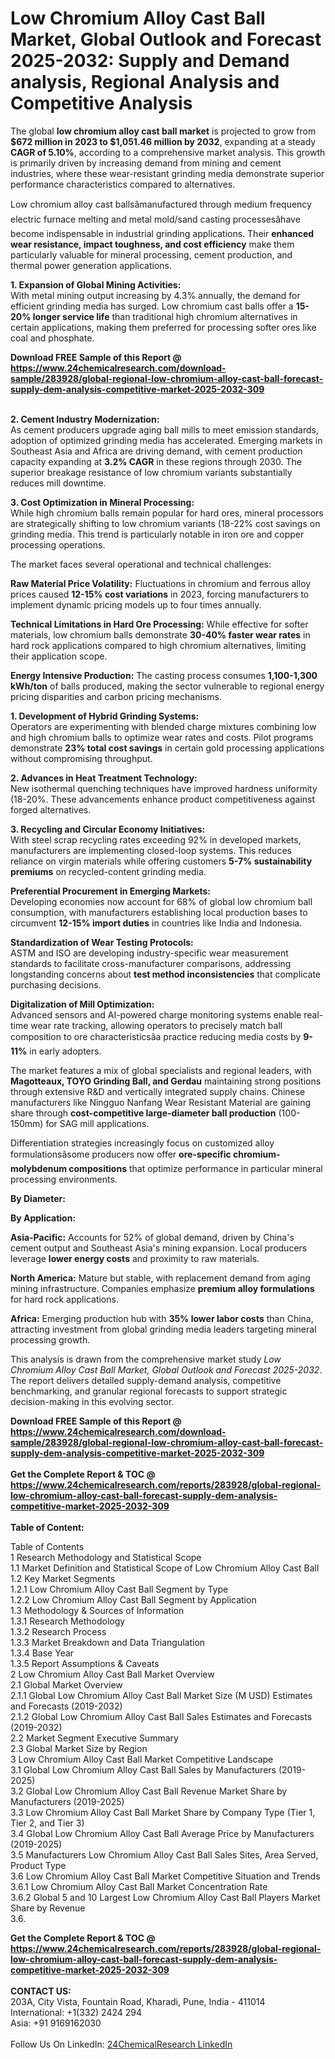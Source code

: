 <h1>Low Chromium Alloy Cast Ball Market, Global Outlook and Forecast 2025-2032: Supply and Demand analysis, Regional Analysis and Competitive Analysis</h1><p>The global <strong>low chromium alloy cast ball market</strong> is projected to grow from <strong>$672 million in 2023 to $1,051.46 million by 2032</strong>, expanding at a steady <strong>CAGR of 5.10%</strong>, according to a comprehensive market analysis. This growth is primarily driven by increasing demand from mining and cement industries, where these wear-resistant grinding media demonstrate superior performance characteristics compared to alternatives.</p><p>Low chromium alloy cast ballsâmanufactured through medium frequency electric furnace melting and metal mold/sand casting processesâhave become indispensable in industrial grinding applications. Their <strong>enhanced wear resistance, impact toughness, and cost efficiency</strong> make them particularly valuable for mineral processing, cement production, and thermal power generation applications.</p><p><strong>1. Expansion of Global Mining Activities:</strong><br>
With metal mining output increasing by 4.3% annually, the demand for efficient grinding media has surged. Low chromium cast balls offer a <strong>15-20% longer service life</strong> than traditional high chromium alternatives in certain applications, making them preferred for processing softer ores like coal and phosphate.</p><div><b>Download FREE Sample of this Report @ 
            <a href="https://www.24chemicalresearch.com/download-sample/283928/global-regional-low-chromium-alloy-cast-ball-forecast-supply-dem-analysis-competitive-market-2025-2032-309">
            https://www.24chemicalresearch.com/download-sample/283928/global-regional-low-chromium-alloy-cast-ball-forecast-supply-dem-analysis-competitive-market-2025-2032-309</a></b></div><br><p><strong>2. Cement Industry Modernization:</strong><br>
As cement producers upgrade aging ball mills to meet emission standards, adoption of optimized grinding media has accelerated. Emerging markets in Southeast Asia and Africa are driving demand, with cement production capacity expanding at <strong>3.2% CAGR</strong> in these regions through 2030. The superior breakage resistance of low chromium variants substantially reduces mill downtime.</p><p><strong>3. Cost Optimization in Mineral Processing:</strong><br>
While high chromium balls remain popular for hard ores, mineral processors are strategically shifting to low chromium variants (18-22% cost savings on grinding media. This trend is particularly notable in iron ore and copper processing operations.</p><p>The market faces several operational and technical challenges:</p><p><strong>Raw Material Price Volatility:</strong> Fluctuations in chromium and ferrous alloy prices caused <strong>12-15% cost variations</strong> in 2023, forcing manufacturers to implement dynamic pricing models up to four times annually.</p><p><strong>Technical Limitations in Hard Ore Processing:</strong> While effective for softer materials, low chromium balls demonstrate <strong>30-40% faster wear rates</strong> in hard rock applications compared to high chromium alternatives, limiting their application scope.</p><p><strong>Energy Intensive Production:</strong> The casting process consumes <strong>1,100-1,300 kWh/ton</strong> of balls produced, making the sector vulnerable to regional energy pricing disparities and carbon pricing mechanisms.</p><p><strong>1. Development of Hybrid Grinding Systems:</strong><br>
Operators are experimenting with blended charge mixtures combining low and high chromium balls to optimize wear rates and costs. Pilot programs demonstrate <strong>23% total cost savings</strong> in certain gold processing applications without compromising throughput.</p><p><strong>2. Advances in Heat Treatment Technology:</strong><br>
New isothermal quenching techniques have improved hardness uniformity (18-20%. These advancements enhance product competitiveness against forged alternatives.</p><p><strong>3. Recycling and Circular Economy Initiatives:</strong><br>
With steel scrap recycling rates exceeding 92% in developed markets, manufacturers are implementing closed-loop systems. This reduces reliance on virgin materials while offering customers <strong>5-7% sustainability premiums</strong> on recycled-content grinding media.</p><p><strong>Preferential Procurement in Emerging Markets:</strong><br>
	Developing economies now account for 68% of global low chromium ball consumption, with manufacturers establishing local production bases to circumvent <strong>12-15% import duties</strong> in countries like India and Indonesia.</p><p><strong>Standardization of Wear Testing Protocols:</strong><br>
	ASTM and ISO are developing industry-specific wear measurement standards to facilitate cross-manufacturer comparisons, addressing longstanding concerns about <strong>test method inconsistencies</strong> that complicate purchasing decisions.</p><p><strong>Digitalization of Mill Optimization:</strong><br>
	Advanced sensors and AI-powered charge monitoring systems enable real-time wear rate tracking, allowing operators to precisely match ball composition to ore characteristicsâa practice reducing media costs by <strong>9-11%</strong> in early adopters.</p><p>The market features a mix of global specialists and regional leaders, with <strong>Magotteaux, TOYO Grinding Ball, and Gerdau</strong> maintaining strong positions through extensive R&amp;D and vertically integrated supply chains. Chinese manufacturers like Ningguo Nanfang Wear Resistant Material are gaining share through <strong>cost-competitive large-diameter ball production</strong> (100-150mm) for SAG mill applications.</p><p>Differentiation strategies increasingly focus on customized alloy formulationsâsome producers now offer <strong>ore-specific chromium-molybdenum compositions</strong> that optimize performance in particular mineral processing environments.</p><p><strong>By Diameter:</strong></p><p><strong>By Application:</strong></p><p><strong>Asia-Pacific:</strong> Accounts for 52% of global demand, driven by China's cement output and Southeast Asia's mining expansion. Local producers leverage <strong>lower energy costs</strong> and proximity to raw materials.</p><p><strong>North America:</strong> Mature but stable, with replacement demand from aging mining infrastructure. Companies emphasize <strong>premium alloy formulations</strong> for hard rock applications.</p><p><strong>Africa:</strong> Emerging production hub with <strong>35% lower labor costs</strong> than China, attracting investment from global grinding media leaders targeting mineral processing growth.</p><p>This analysis is drawn from the comprehensive market study <em>Low Chromium Alloy Cast Ball Market, Global Outlook and Forecast 2025-2032</em>. The report delivers detailed supply-demand analysis, competitive benchmarking, and granular regional forecasts to support strategic decision-making in this evolving sector.</p><div><b>Download FREE Sample of this Report @ 
            <a href="https://www.24chemicalresearch.com/download-sample/283928/global-regional-low-chromium-alloy-cast-ball-forecast-supply-dem-analysis-competitive-market-2025-2032-309">
            https://www.24chemicalresearch.com/download-sample/283928/global-regional-low-chromium-alloy-cast-ball-forecast-supply-dem-analysis-competitive-market-2025-2032-309</a></b></div><br><div><b>Get the Complete Report & TOC @ 
            <a href="https://www.24chemicalresearch.com/reports/283928/global-regional-low-chromium-alloy-cast-ball-forecast-supply-dem-analysis-competitive-market-2025-2032-309">
            https://www.24chemicalresearch.com/reports/283928/global-regional-low-chromium-alloy-cast-ball-forecast-supply-dem-analysis-competitive-market-2025-2032-309</a></b></div><br>
            <b>Table of Content:</b><p>Table of Contents<br />
1 Research Methodology and Statistical Scope<br />
1.1 Market Definition and Statistical Scope of Low Chromium Alloy Cast Ball<br />
1.2 Key Market Segments<br />
1.2.1 Low Chromium Alloy Cast Ball Segment by Type<br />
1.2.2 Low Chromium Alloy Cast Ball Segment by Application<br />
1.3 Methodology & Sources of Information<br />
1.3.1 Research Methodology<br />
1.3.2 Research Process<br />
1.3.3 Market Breakdown and Data Triangulation<br />
1.3.4 Base Year<br />
1.3.5 Report Assumptions & Caveats<br />
2 Low Chromium Alloy Cast Ball Market Overview<br />
2.1 Global Market Overview<br />
2.1.1 Global Low Chromium Alloy Cast Ball Market Size (M USD) Estimates and Forecasts (2019-2032)<br />
2.1.2 Global Low Chromium Alloy Cast Ball Sales Estimates and Forecasts (2019-2032)<br />
2.2 Market Segment Executive Summary<br />
2.3 Global Market Size by Region<br />
3 Low Chromium Alloy Cast Ball Market Competitive Landscape<br />
3.1 Global Low Chromium Alloy Cast Ball Sales by Manufacturers (2019-2025)<br />
3.2 Global Low Chromium Alloy Cast Ball Revenue Market Share by Manufacturers (2019-2025)<br />
3.3 Low Chromium Alloy Cast Ball Market Share by Company Type (Tier 1, Tier 2, and Tier 3)<br />
3.4 Global Low Chromium Alloy Cast Ball Average Price by Manufacturers (2019-2025)<br />
3.5 Manufacturers Low Chromium Alloy Cast Ball Sales Sites, Area Served, Product Type<br />
3.6 Low Chromium Alloy Cast Ball Market Competitive Situation and Trends<br />
3.6.1 Low Chromium Alloy Cast Ball Market Concentration Rate<br />
3.6.2 Global 5 and 10 Largest Low Chromium Alloy Cast Ball Players Market Share by Revenue<br />
3.6.</p><div><b>Get the Complete Report & TOC @ 
            <a href="https://www.24chemicalresearch.com/reports/283928/global-regional-low-chromium-alloy-cast-ball-forecast-supply-dem-analysis-competitive-market-2025-2032-309">
            https://www.24chemicalresearch.com/reports/283928/global-regional-low-chromium-alloy-cast-ball-forecast-supply-dem-analysis-competitive-market-2025-2032-309</a></b></div><br><b>CONTACT US:</b><br>
            203A, City Vista, Fountain Road, Kharadi, Pune, India - 411014<br>
            International: +1(332) 2424 294<br>
            Asia: +91 9169162030 <br><br>
            Follow Us On LinkedIn: <a href="https://www.linkedin.com/company/24chemicalresearch/">24ChemicalResearch LinkedIn</a>